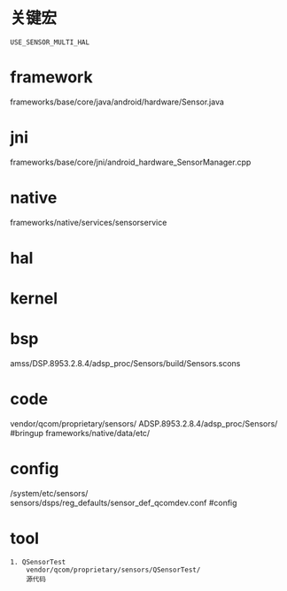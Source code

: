 # 关键宏
	USE_SENSOR_MULTI_HAL

# framework
  frameworks/base/core/java/android/hardware/Sensor.java
# jni
  frameworks/base/core/jni/android_hardware_SensorManager.cpp
# native
  frameworks/native/services/sensorservice
# hal
# kernel
# bsp
  amss/DSP.8953.2.8.4/adsp_proc/Sensors/build/Sensors.scons

# code
  vendor/qcom/proprietary/sensors/
  ADSP.8953.2.8.4/adsp_proc/Sensors/ #bringup
  frameworks/native/data/etc/
# config
  /system/etc/sensors/	
  sensors/dsps/reg_defaults/sensor_def_qcomdev.conf	#config

# tool
	1. QSensorTest
		vendor/qcom/proprietary/sensors/QSensorTest/
		源代码
